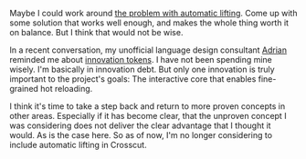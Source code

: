 Maybe I could work around
[the problem with automatic lifting](/daily/2025-04-17). Come up with some
solution that works well enough, and makes the whole thing worth it on balance.
But I think that would not be wise.

In a recent conversation, my unofficial language design consultant [Adrian]
reminded me about [innovation tokens]. I have not been spending mine wisely. I'm
basically in innovation debt. But only one innovation is truly important to the
project's goals: The interactive core that enables fine-grained hot reloading.

I think it's time to take a step back and return to more proven concepts in
other areas. Especially if it has become clear, that the unproven concept I was
considering does not deliver the clear advantage that I thought it would. As is
the case here. So as of now, I'm no longer considering to include automatic
lifting in Crosscut.

[Adrian]: https://adriansieber.com/
[innovation tokens]: https://mcfunley.com/choose-boring-technology
